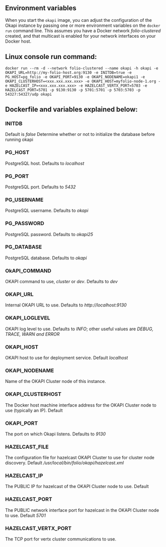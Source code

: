 ## Environment variables

When you start the `okapi` image, you can adjust the configuration of the Okapi instance by passing one or more environment variables on the `docker run` command line. This assumes you have a Docker network *folio-clustered* created, and that multicast is enabled for your network interfaces on your Docker host.


## Linux console run command:


```docker run --rm -d --network folio-clustered --name okapi -h okapi -e OKAPI_URL=http://my-folio-host.org:9130 -e INITDB=true -e PG_HOST=pg_folio -e OKAPI_PORT=9130 -e OKAPI_NODENAME=okapi1 -e OKAPI_CLUSTERHOST=<xxx.xxx.xxx.xxx> -e OKAPI_HOST=myfolio-node-1.org -e HAZELCAST_IP=<xxx.xxx.xxx.xxx> -e HAZELCAST_VERTX_PORT=5703 -e HAZELCAST_PORT=5701 -p 9130:9130 -p 5701:5701 -p 5703:5703 -p 54327:54327/udp okapi```


## Dockerfile and variables explained below:


### INITDB

Default is *false*  Determine whether or not to initialize the database before running okapi

### PG_HOST

PostgreSQL host. Defaults to *localhost*

### PG_PORT

PostgreSQL port. Defaults to *5432*

### PG_USERNAME

PostgreSQL username. Defaults to *okapi*

### PG_PASSWORD

PostgreSQL password. Defaults to *okapi25*

### PG_DATABASE

PostgreSQL database. Defaults to *okapi*

### OkAPI_COMMAND

OKAPI command to use, *cluster* or *dev*. Defaults to *dev*

### OKAPI_URL

Internal OKAPI URL to use.  Defaults to *http://localhost:9130*

### OKAPI_LOGLEVEL

OKAPI log level to use.  Defaults to *INFO*; other useful values are *DEBUG, TRACE, WARN and ERROR*

### OKAPI_HOST

OKAPI host to use for deployment service.  Default *localhost*

### OKAPI_NODENAME

Name of the OKAPI Cluster node of this instance.

### OKAPI_CLUSTERHOST

The Docker host machine interface address for the OKAPI Cluster node to use (typically an IP). Default <hostname IP>

### OKAPI_PORT

The port on which Okapi listens. Defaults to *9130*

### HAZELCAST_FILE

The configuration file for hazelcast OKAPI Cluster to use for cluster node discovery. Default */usr/local/bin/folio/okapi/hazelcast.xml*

### HAZELCAST_IP

The PUBLIC IP for hazelcast of the OKAPI Cluster node to use. Default <localhost IP>

### HAZELCAST_PORT

The PUBLIC network interface port for hazelcast in the OKAPI Cluster node to use. Default *5701*

### HAZELCAST_VERTX_PORT

The TCP port for vertx cluster communications to use.
